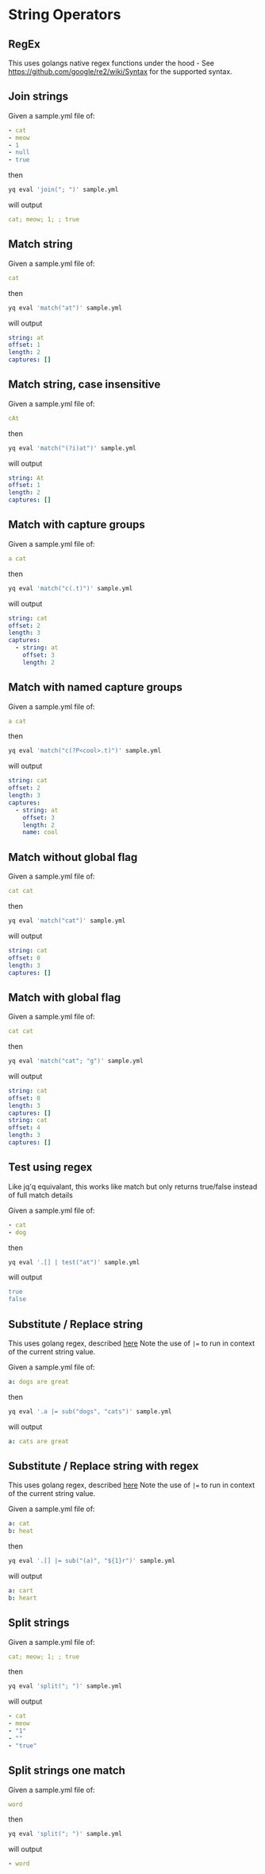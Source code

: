 # String Operators

## RegEx
This uses golangs native regex functions under the hood - See https://github.com/google/re2/wiki/Syntax for the supported syntax.

## Join strings
Given a sample.yml file of:
```yaml
- cat
- meow
- 1
- null
- true
```
then
```bash
yq eval 'join("; ")' sample.yml
```
will output
```yaml
cat; meow; 1; ; true
```

## Match string
Given a sample.yml file of:
```yaml
cat
```
then
```bash
yq eval 'match("at")' sample.yml
```
will output
```yaml
string: at
offset: 1
length: 2
captures: []
```

## Match string, case insensitive
Given a sample.yml file of:
```yaml
cAt
```
then
```bash
yq eval 'match("(?i)at")' sample.yml
```
will output
```yaml
string: At
offset: 1
length: 2
captures: []
```

## Match with capture groups
Given a sample.yml file of:
```yaml
a cat
```
then
```bash
yq eval 'match("c(.t)")' sample.yml
```
will output
```yaml
string: cat
offset: 2
length: 3
captures:
  - string: at
    offset: 3
    length: 2
```

## Match with named capture groups
Given a sample.yml file of:
```yaml
a cat
```
then
```bash
yq eval 'match("c(?P<cool>.t)")' sample.yml
```
will output
```yaml
string: cat
offset: 2
length: 3
captures:
  - string: at
    offset: 3
    length: 2
    name: cool
```

## Match without global flag
Given a sample.yml file of:
```yaml
cat cat
```
then
```bash
yq eval 'match("cat")' sample.yml
```
will output
```yaml
string: cat
offset: 0
length: 3
captures: []
```

## Match with global flag
Given a sample.yml file of:
```yaml
cat cat
```
then
```bash
yq eval 'match("cat"; "g")' sample.yml
```
will output
```yaml
string: cat
offset: 0
length: 3
captures: []
string: cat
offset: 4
length: 3
captures: []
```

## Test using regex
Like jq'q equivalant, this works like match but only returns true/false instead of full match details

Given a sample.yml file of:
```yaml
- cat
- dog
```
then
```bash
yq eval '.[] | test("at")' sample.yml
```
will output
```yaml
true
false
```

## Substitute / Replace string
This uses golang regex, described [here](https://github.com/google/re2/wiki/Syntax)
Note the use of `|=` to run in context of the current string value.

Given a sample.yml file of:
```yaml
a: dogs are great
```
then
```bash
yq eval '.a |= sub("dogs", "cats")' sample.yml
```
will output
```yaml
a: cats are great
```

## Substitute / Replace string with regex
This uses golang regex, described [here](https://github.com/google/re2/wiki/Syntax)
Note the use of `|=` to run in context of the current string value.

Given a sample.yml file of:
```yaml
a: cat
b: heat
```
then
```bash
yq eval '.[] |= sub("(a)", "${1}r")' sample.yml
```
will output
```yaml
a: cart
b: heart
```

## Split strings
Given a sample.yml file of:
```yaml
cat; meow; 1; ; true
```
then
```bash
yq eval 'split("; ")' sample.yml
```
will output
```yaml
- cat
- meow
- "1"
- ""
- "true"
```

## Split strings one match
Given a sample.yml file of:
```yaml
word
```
then
```bash
yq eval 'split("; ")' sample.yml
```
will output
```yaml
- word
```

